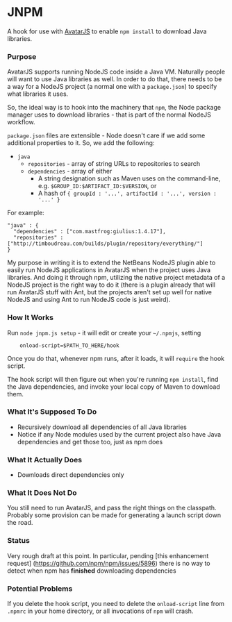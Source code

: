 JNPM
==============

A hook for use with [AvatarJS](https://avatar-js.java.net/) to enable `npm install`
to download Java libraries.

### Purpose

AvatarJS supports running NodeJS code inside a Java VM.  Naturally people will
want to use Java libraries as well.  In order to do that, there needs to be a 
way for a NodeJS project (a normal one with a `package.json`) to specify what
libraries it uses.

So, the ideal way is to hook into the machinery that `npm`, the Node package 
manager uses to download libraries - that is part of the normal NodeJS workflow.

`package.json` files are extensible - Node doesn't care if we add some additional
properties to it.  So, we add the following:

 * `java`
    * `repositories` - array of string URLs to repositories to search
    * `dependencies` - array of either
        * A string designation such as Maven uses on the command-line, e.g. `$GROUP_ID:$ARTIFACT_ID:$VERSION`, or
        * A hash of `{ groupId : '...', artifactId : '...', version : '...' }`

For example:

    "java" : {
      "dependencies" : ["com.mastfrog:giulius:1.4.17"],
      "repositories" : ["http://timboudreau.com/builds/plugin/repository/everything/"]
    }

My purpose in writing it is to extend the NetBeans NodeJS plugin able to easily
run NodeJS applications in AvatarJS when the project uses Java libraries.  And
doing it through npm, utilizing the native project metadata of a NodeJS project
is the right way to do it (there is a plugin already that will run AvatarJS stuff
with Ant, but the projects aren't set up well for native NodeJS and using Ant to
run NodeJS code is just weird).

### How It Works

Run `node jnpm.js setup` - it will edit or create your `~/.npmjs`, setting

        onload-script=$PATH_TO_HERE/hook

Once you do that, whenever npm runs, after it loads, it will `require` the hook script.

The hook script will then figure out when you're running `npm install`, find the
Java dependencies, and invoke your local copy of Maven to download them.

### What It's Supposed To Do

 * Recursively download all dependencies of all Java libraries
 * Notice if any Node modules used by the current project also have Java
dependencies and get those too, just as npm does

### What It Actually Does

 * Downloads direct dependencies only

### What It Does Not Do

You still need to run AvatarJS, and pass the right things on the classpath.
Probably some provision can be made for generating a launch script down the 
road.

### Status

Very rough draft at this point.  In particular, pending 
[this enhancement request] (https://github.com/npm/npm/issues/5896) there is no
way to detect when npm has **finished** downloading dependencies

### Potential Problems

If you delete the hook script, you need to delete the `onload-script` line from
`.npmrc` in your home directory, or all invocations of `npm` will crash.
